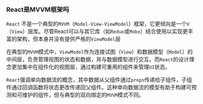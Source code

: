 ### React是MVVM框架吗

`React` 不是一个典型的`MVVM`（`Model-View-ViewModel`）框架，它更倾向是一个`V`（`View`）层库。尽管React可以与其它库（如`Redux`或`Mobx`）结合使用以实现更丰富的架构，但本身并没有提供严格的`ViewModel`层

在典型的`MVVM`模式中，`ViewModel`作为连接试图（`View`）和数据模型（`Model`）的中间层，负责管理视图的状态和数据，并与数据模型进行交互。而`React`的设计理念更加集中在组件化的视图层，通过构建可重用的组件来管理`UI`状态。

`React`强调单向数据流的概念，其中数据从父组件通过`props`传递给子组件，子组件通过回调函数将状态更改传递回父组件。这种单向数据流的模型有助于构建可预测和可维护的组件，但与典型的双向绑定的`MVVM`模式不同。